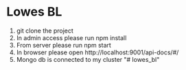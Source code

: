 # Lowes BL

1. git clone the project
2. In admin access please run npm install
3. From server please run npm start
4. In browser please open http://localhost:9001/api-docs/#/
5. Mongo db is connected to my cluster
"# lowes_bl" 

